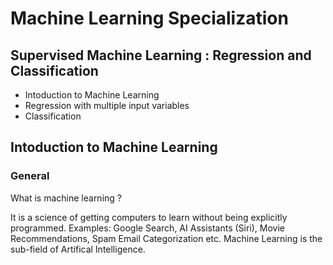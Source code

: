 # Machine Learning Specialization

## Supervised Machine Learning : Regression and Classification
* Intoduction to Machine Learning
* Regression with multiple input variables
* Classification

## Intoduction to Machine Learning
### General
What is machine learning ? 

It is a science of getting computers to learn without being explicitly programmed.
Examples: Google Search, AI Assistants (Siri), Movie Recommendations, Spam Email Categorization etc.
Machine Learning is the sub-field of Artifical Intelligence.
